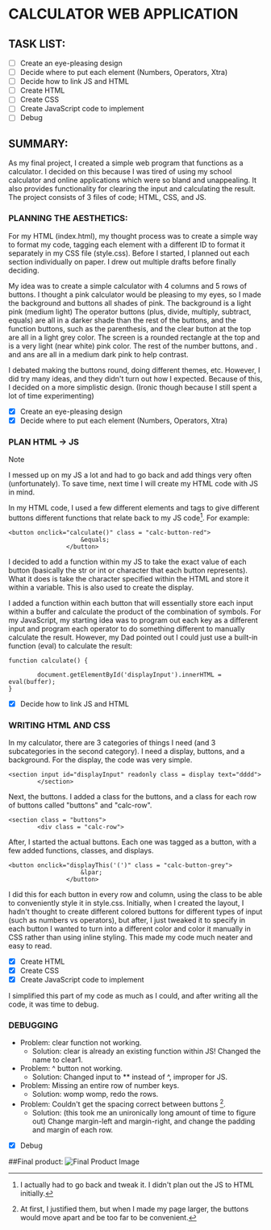 # CALCULATOR WEB APPLICATION
## TASK LIST:
- [ ] Create an eye-pleasing design
- [ ] Decide where to put each element (Numbers, Operators, Xtra)
- [ ] Decide how to link JS and HTML
- [ ] Create HTML
- [ ] Create CSS
- [ ] Create JavaScript code to implement
- [ ] Debug

## SUMMARY:
As my final project, I created a simple web program that functions as a calculator. I decided on this because I was tired of using my school calculator and online applications which were so bland and unappealing. It also provides functionality for clearing the input and calculating the result. The project consists of 3 files of code; HTML, CSS, and JS. 

### PLANNING THE AESTHETICS:
For my HTML (index.html), my thought process was to create a simple way to format my code, tagging each element with a different ID to format it separately in my CSS file (style.css). Before I started, I planned out each section individually on paper. I drew out multiple drafts before finally deciding. 

My idea was to create a simple calculator with 4 columns and 5 rows of buttons. I thought a pink calculator would be pleasing to my eyes, so I made the background and buttons all shades of pink. The background is a light pink (medium light) The operator buttons (plus, divide, multiply, subtract, equals) are all in a darker shade than the rest of the buttons, and the function buttons, such as the parenthesis, and the clear button at the top are all in a light grey color. The screen is a rounded rectangle at the top and is a very light (near white) pink color. The rest of the number buttons, and . and ans are all in a medium dark pink to help contrast.

I debated making the buttons round, doing different themes, etc. However, I did try many ideas, and they didn't turn out how I expected. Because of this, I decided on a more simplistic design. (Ironic though because I still spent a lot of time experimenting)

- [x] Create an eye-pleasing design
- [x] Decide where to put each element (Numbers, Operators, Xtra)

### PLAN HTML -> JS
> [!NOTE]
> I messed up on my JS a lot and had to go back and add things very often (unfortunately). To save time, next time I will create my HTML code with JS in mind. 

In my HTML code, I used a few different elements and tags to give different buttons different functions that relate back to my JS code[^1]. For example: 

```
<button onclick="calculate()" class = "calc-button-red">
                    &equals;
                </button>

```

I decided to add a function within my JS to take the exact value of each button (basically the str or int or character that each button represents). What it does is take the character specified within the HTML and store it within a variable. This is also used to create the display. 

I added a function within each button that will essentially store each input within a buffer and calculate the product of the combination of symbols. For my JavaScript, my starting idea was to program out each key as a different input and program each operator to do something different to manually calculate the result. However, my Dad pointed out I could just use a built-in function (eval) to calculate the result:

```
function calculate() {
    
        document.getElementById('displayInput').innerHTML = eval(buffer);
}
```
- [x] Decide how to link JS and HTML

### WRITING HTML AND CSS
In my calculator, there are 3 categories of things I need (and 3 subcategories in the second category). I need a display, buttons, and a background. For the display, the code was very simple. 

```
<section input id="displayInput" readonly class = display text="dddd">
        </section>
```
Next, the buttons. I added a class for the buttons, and a class for each row of buttons called "buttons" and "calc-row". 

```
<section class = "buttons">
        <div class = "calc-row">
```
After, I started the actual buttons. Each one was tagged as a button, with a few added functions, classes, and displays. 
```
<button onclick="displayThis('(')" class = "calc-button-grey">
                    &lpar;
                </button>
```
I did this for each button in every row and column, using the class to be able to conveniently style it in style.css. Initially, when I created the layout, I hadn't thought to create different colored buttons for different types of input (such as numbers vs operators), but after, I just tweaked it to specify in each button I wanted to turn into a different color and color it manually in CSS rather than using inline styling. This made my code much neater and easy to read. 

- [x] Create HTML
- [x] Create CSS
- [x] Create JavaScript code to implement

I simplified this part of my code as much as I could, and after writing all the code, it was time to debug. 

### DEBUGGING
- Problem: clear function not working.
    - Solution: clear is already an existing function within JS! Changed the name to clear1.
- Problem: ^ button not working.
    - Solution: Changed input to ** instead of ^, improper for JS. 
- Problem: Missing an entire row of number keys.
    - Solution: womp womp, redo the rows. 
- Problem: Couldn't get the spacing correct between buttons [^2]. 
    - Solution: (this took me an unironically long amount of time to figure out) Change margin-left and margin-right, and change the padding and margin of each row.
- [x] Debug

##Final product:
![Final Product Image](https://github.com/CookieLulu1/Projects/assets/155854627/ddc55786-1a0c-44b9-ac73-6ce7cb80c476)


[^1]: I actually had to go back and tweak it. I didn't plan out the JS to HTML initially. 
[^2]: At first, I justified them, but when I made my page larger, the buttons would move apart and be too far to be convenient.

